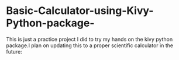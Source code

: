 # Basic-Calculator-using-Kivy-Python-package-

This is just a practice project I did to try my hands on the kivy python package.I plan on updating this to a proper scientific calculator in the future:
